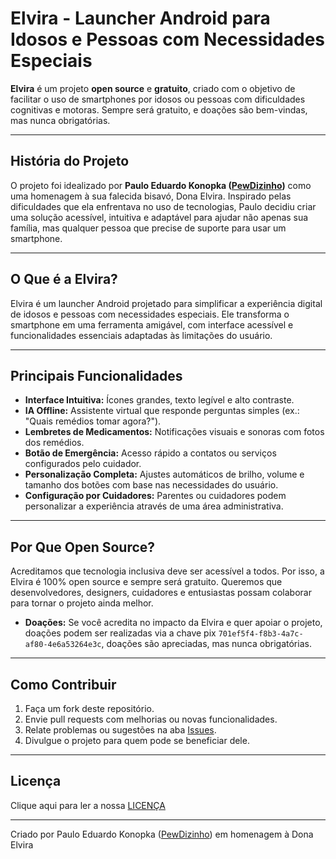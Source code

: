 # Elvira - Launcher Android para Idosos e Pessoas com Necessidades Especiais  

**Elvira** é um projeto **open source** e **gratuito**, criado com o objetivo de facilitar o uso de smartphones por idosos ou pessoas com dificuldades cognitivas e motoras. Sempre será gratuito, e doações são bem-vindas, mas nunca obrigatórias.  

---

## **História do Projeto**  
O projeto foi idealizado por **Paulo Eduardo Konopka ([PewDizinho](https://github.com/PewDizinho))** como uma homenagem à sua falecida bisavó, Dona Elvira. Inspirado pelas dificuldades que ela enfrentava no uso de tecnologias, Paulo decidiu criar uma solução acessível, intuitiva e adaptável para ajudar não apenas sua família, mas qualquer pessoa que precise de suporte para usar um smartphone.  

---

## **O Que é a Elvira?**  
Elvira é um launcher Android projetado para simplificar a experiência digital de idosos e pessoas com necessidades especiais. Ele transforma o smartphone em uma ferramenta amigável, com interface acessível e funcionalidades essenciais adaptadas às limitações do usuário.

---

## **Principais Funcionalidades**
- **Interface Intuitiva:** Ícones grandes, texto legível e alto contraste.  
- **IA Offline:** Assistente virtual que responde perguntas simples (ex.: "Quais remédios tomar agora?").  
- **Lembretes de Medicamentos:** Notificações visuais e sonoras com fotos dos remédios.  
- **Botão de Emergência:** Acesso rápido a contatos ou serviços configurados pelo cuidador.  
- **Personalização Completa:** Ajustes automáticos de brilho, volume e tamanho dos botões com base nas necessidades do usuário.  
- **Configuração por Cuidadores:** Parentes ou cuidadores podem personalizar a experiência através de uma área administrativa.  

---

## **Por Que Open Source?**
Acreditamos que tecnologia inclusiva deve ser acessível a todos. Por isso, a Elvira é 100% open source e sempre será gratuito. Queremos que desenvolvedores, designers, cuidadores e entusiastas possam colaborar para tornar o projeto ainda melhor.

- **Doações:** Se você acredita no impacto da Elvira e quer apoiar o projeto, doações podem ser realizadas via a chave pix `701ef5f4-f8b3-4a7c-af80-4e6a53264e3c`, doações são apreciadas, mas nunca obrigatórias.

---

## **Como Contribuir**
1. Faça um fork deste repositório.
2. Envie pull requests com melhorias ou novas funcionalidades.
3. Relate problemas ou sugestões na aba [Issues](https://github.com/Pews-Cavern/Elvira/issues).
4. Divulgue o projeto para quem pode se beneficiar dele.

---

## **Licença**
Clique aqui para ler a nossa [LICENÇA](https://github.com/Pews-Cavern/Elvira/blob/main/LICENCE)

---

Criado por Paulo Eduardo Konopka ([PewDizinho](https://github.com/PewDizinho)) em homenagem à Dona Elvira 
